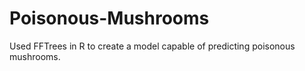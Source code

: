 # Poisonous-Mushrooms
Used FFTrees in R to create a model capable of predicting poisonous mushrooms. 

